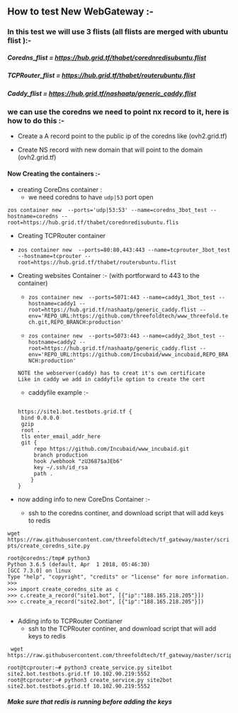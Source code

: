 ## How to test New WebGateway :-

### In this test we will use 3 flists (all flists are merged with ubuntu flist ):-

##### Coredns_flist =  <https://hub.grid.tf/thabet/corednredisubuntu.flist>

##### TCPRouter_flist = <https://hub.grid.tf/thabet/routerubuntu.flist>

##### Caddy_flist = <https://hub.grid.tf/nashaatp/generic_caddy.flist>

### we can use the coredns we need to point nx record to it, here is how to do this :-

- Create a A record point to the public ip of the coredns like (ovh2.grid.tf)

- Create NS record with new domain that will point to the domain (ovh2.grid.tf)


#### Now Creating the containers :-

- creating CoreDns container :
  - we need coredns to have `udp|53` port open 

`zos container new  --ports='udp|53:53' --name=coredns_3bot_test --hostname=coredns --root=https://hub.grid.tf/thabet/corednredisubuntu.flis`

 - Creating TCPRouter container
  - `zos container new  --ports=80:80,443:443 --name=tcprouter_3bot_test --hostname=tcprouter --root=https://hub.grid.tf/thabet/routerubuntu.flist`
 
 - Creating websites Container :-  (with portforward to 443 to the container)
    - `zos container new  --ports=5071:443 --name=caddy1_3bot_test --hostname=caddy1 --root=https://hub.grid.tf/nashaatp/generic_caddy.flist --env='REPO_URL:https://github.com/threefoldtech/www_threefold.tech.git,REPO_BRANCH:production'`

   - `zos container new  --ports=5073:443 --name=caddy2_3bot_test --hostname=caddy2 --root=https://hub.grid.tf/nashaatp/generic_caddy.flist --env='REPO_URL:https://github.com/Incubaid/www_incubaid,REPO_BRANCH:production'`
   
   ``` 
   NOTE the webserver(caddy) has to creat it's own certificate 
   Like in caddy we add in caddyfile option to create the cert 
   ```
   -  caddyfile example :- 

   ```

   https://site1.bot.testbots.grid.tf {
    bind 0.0.0.0
    gzip
    root .
    tls enter_email_addr_here
    git {
        repo https://github.com/Incubaid/www_incubaid.git
        branch production
        hook /webhook "zU3687$aJEb6"
        key ~/.ssh/id_rsa
        path . 
       }
   }

- now adding info to new CoreDns Container :-
   
  - ssh to the coredns continer, and download script that will add keys to redis 
  
`wget https://raw.githubusercontent.com/threefoldtech/tf_gateway/master/scripts/create_coredns_site.py`
 
```
root@coredns:/tmp# python3
Python 3.6.5 (default, Apr  1 2018, 05:46:30) 
[GCC 7.3.0] on linux
Type "help", "copyright", "credits" or "license" for more information.
>>> 
>>> import create_coredns_site as c
>>> c.create_a_record("site1.bot", [{"ip":"188.165.218.205"}])
>>> c.create_a_record("site2.bot", [{"ip":"188.165.218.205"}])


```

 - Adding info to TCPRouter Contianer
   - ssh to the TCPRouter continer, and download script that will add keys to redis
```
 wget https://raw.githubusercontent.com/threefoldtech/tf_gateway/master/scripts/create_service.py

root@tcprouter:~# python3 create_service.py site1bot site2.bot.testbots.grid.tf 10.102.90.219:5552
root@tcprouter:~# python3 create_service.py site2bot site2.bot.testbots.grid.tf 10.102.90.219:5552

```


##### Make sure that redis is running before adding the keys
